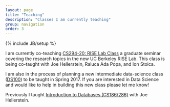 ```yaml
---
layout: page
title: "Teaching"
description: "Classes I am currently teaching"
group: navigation
order: 3
---
```

{% include JB/setup %}

I am currently co-teaching <a href="https://ucbrise.github.io/cs294-rise-fa16/syllabus">CS294-20: RISE Lab Class</a> a graduate seminar covering the research topics in the new UC Berkeley RISE Lab.  This class is being co-taught with Joe Hellerstein, Raluca Ada Popa, and Ion Stoica.

I am also in the process of planning a new intermediate data-science class ([DS100](DS100)) to be taught in Spring 2017.
If you are interested in Data Science and would like to help in building this new class please let me know!


Previously I taught <a href="https://sites.google.com/site/cs186spring2016/">Introduction to Databases (CS186/286)</a> with Joe Hellerstein.

